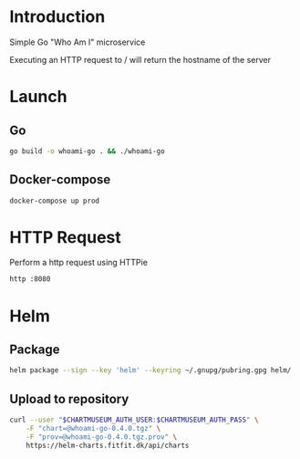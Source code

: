 # Introduction
Simple Go "Who Am I" microservice

Executing an HTTP request to / will return the hostname of the server

# Launch
## Go
```sh
go build -o whoami-go . && ./whoami-go
```

## Docker-compose
```sh
docker-compose up prod
```

# HTTP Request
Perform a http request using HTTPie

```sh
http :8080
```

# Helm
## Package
```sh
helm package --sign --key 'helm' --keyring ~/.gnupg/pubring.gpg helm/
```

## Upload to repository
```sh
curl --user "$CHARTMUSEUM_AUTH_USER:$CHARTMUSEUM_AUTH_PASS" \
    -F "chart=@whoami-go-0.4.0.tgz" \
    -F "prov=@whoami-go-0.4.0.tgz.prov" \
    https://helm-charts.fitfit.dk/api/charts
```
